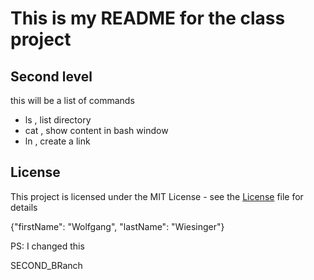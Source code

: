 # This is my README for the class project
## Second level


this will be a list of commands
* ls , list directory
* cat , show content in bash window
* ln , create a link

## License
This project is licensed under the MIT License - see the [License](License) file for details

{"firstName": "Wolfgang",
"lastName": "Wiesinger"}


PS: I changed this

SECOND_BRanch